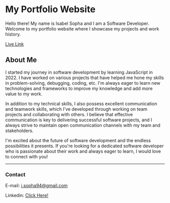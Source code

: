 # My Portfolio Website

Hello there! My name is Isabel Sopha and I am a Software Developer. Welcome to my portfolio website where I showcase my projects and work history.

[Live Link](https://portfolio-isopha.netlify.app/)

## **About Me**

I started my journey in software development by learning JavaScript in 2022. I have worked on various projects that have helped me hone my skills in problem-solving, debugging, coding, etc. I'm always eager to learn new technologies and frameworks to improve my knowledge and add more value to my work.

In addition to my technical skills, I also possess excellent communication and teamwork skills, which I've developed through working on team projects and collaborating with others. I believe that effective communication is key to delivering successful software projects, and I always strive to maintain open communication channels with my team and stakeholders.

I'm excited about the future of software development and the endless possibilities it presents. If you're looking for a dedicated software developer who is passionate about their work and always eager to learn, I would love to connect with you!

---

### **Contact**

E-mail: i.sopha94@gmail.com

Linkedin: [Click Here!](https://www.linkedin.com/in/i-sopha/)